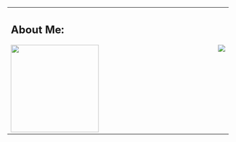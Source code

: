 <img src="" draggable="false">


<table>
	 <td width="1200px">
	 <h2>About Me:</h2>
</p>
    <img src="https://komarev.com/ghpvc/?username=Vanielle&label=Profile%20views&style=for-the-badge" width="200">
    <img align="right" src="https://lanyard-profile-readme.vercel.app/api/1030495490963411045?bg=00000000">
